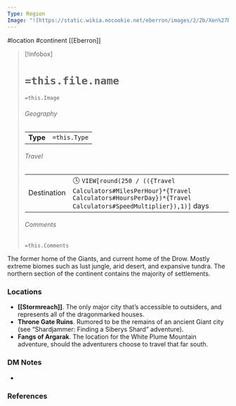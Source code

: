 ```yaml
---
Type: Region
Image: "![https://static.wikia.nocookie.net/eberron/images/2/2b/Xen%27Drik_Map_4e.jpg|250](https://static.wikia.nocookie.net/eberron/images/2/2b/Xen%27Drik_Map_4e.jpg)"
---
```

 #location #continent [[Eberron]]

> [!infobox]
> # `=this.file.name`
> `=this.Image`
> ###### Geography
> |  |  |
> | ---- | ---- |
> | **Type** | `=this.Type` |
> ###### Travel
> |  |  |
> | ---- | ---- |
> | Destination | 🕓 `VIEW[round(250 / (({Travel Calculators#MilesPerHour}*{Travel Calculators#HoursPerDay})*{Travel Calculators#SpeedMultiplier}),1)]` days |
> ###### Comments
> `=this.Comments`

The former home of the Giants, and current home of the Drow. Mostly extreme biomes such as lust jungle, arid desert, and expansive tundra. The northern section of the continent contains the majority of settlements.

### Locations

* **[[Stormreach]]**. The only major city that’s accessible to outsiders, and represents all of the dragonmarked houses.
* **Throne Gate Ruins**. Rumored to be the remains of an ancient Giant city (see “Shardjammer: Finding a Siberys Shard” adventure).
* **Fangs of Argarak**. The location for the White Plume Mountain adventure, should the adventurers choose to travel that far south.

### DM Notes

* 

### References


